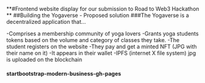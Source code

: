 **#Frontend website display for our submission to Road to Web3 Hackathon **
##Building the Yogaverse - Proposed solution
###The Yogaverse is a decentralized application that…

-Comprises a membership community of yoga lovers
-Grants yoga students tokens based on the volume and category of classes they take.
-The student registers on the website
-They pay and get a minted NFT (JPG with their name on it)
-It appears in their wallet
-IPFS (internet X file system) jpg is uploaded on the blockchain


#### startbootstrap-modern-business-gh-pages

